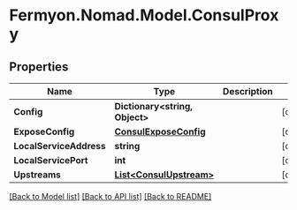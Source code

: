 # Fermyon.Nomad.Model.ConsulProxy

## Properties

Name | Type | Description | Notes
------------ | ------------- | ------------- | -------------
**Config** | **Dictionary&lt;string, Object&gt;** |  | [optional] 
**ExposeConfig** | [**ConsulExposeConfig**](ConsulExposeConfig.md) |  | [optional] 
**LocalServiceAddress** | **string** |  | [optional] 
**LocalServicePort** | **int** |  | [optional] 
**Upstreams** | [**List&lt;ConsulUpstream&gt;**](ConsulUpstream.md) |  | [optional] 

[[Back to Model list]](../README.md#documentation-for-models) [[Back to API list]](../README.md#documentation-for-api-endpoints) [[Back to README]](../README.md)

